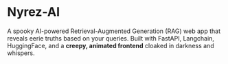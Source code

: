 # Nyrez-AI
A spooky AI-powered Retrieval-Augmented Generation (RAG) web app that reveals eerie truths based on your queries.   Built with FastAPI, Langchain, HuggingFace, and a **creepy, animated frontend** cloaked in darkness and whispers.
